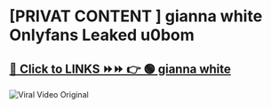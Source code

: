 
 # [PRIVAT CONTENT ] gianna white Onlyfans Leaked u0bom

## <h2><a href="https://clipsfans.com/gianna_white&ref=git">🔗 Click to LINKS ⏩⏩ 👉 🟢 gianna white </a></h2>

<a href="https://clipsfans.com/gianna_white&ref=git" rel="nofollow" data-target="animated-image.originalLink"><img src="https://i.ibb.co.com/xMMVF88/686577567.gif" alt="Viral Video Original" style="max-width: 100%; display: inline-block;" data-target="animated-image.originalImage"></a>

